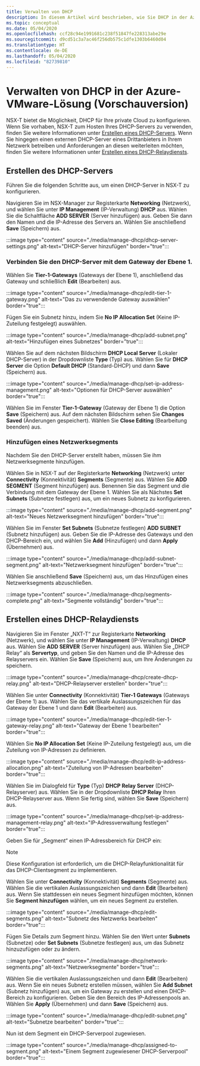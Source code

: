 ```yaml
---
title: Verwalten von DHCP
description: In diesem Artikel wird beschrieben, wie Sie DHCP in der Azure-VMware-Lösung verwalten.
ms.topic: conceptual
ms.date: 05/04/2020
ms.openlocfilehash: ccf28c94e1991681c238f51847fe228313abe29e
ms.sourcegitcommit: d9cd51c3a7ac46f256db575c1dfe1303b6460d04
ms.translationtype: HT
ms.contentlocale: de-DE
ms.lasthandoff: 05/04/2020
ms.locfileid: "82739810"
---
```

# <a name="how-to-manage-dhcp-in-azure-vmware-solution-avs-preview"></a>Verwalten von DHCP in der Azure-VMware-Lösung (Vorschauversion)

NSX-T bietet die Möglichkeit, DHCP für Ihre private Cloud zu konfigurieren. Wenn Sie vorhaben, NSX-T zum Hosten Ihres DHCP-Servers zu verwenden, finden Sie weitere Informationen unter [Erstellen eines DHCP-Servers](#create-dhcp-server). Wenn Sie hingegen einen externen DHCP-Server eines Drittanbieters in Ihrem Netzwerk betreiben und Anforderungen an diesen weiterleiten möchten, finden Sie weitere Informationen unter [Erstellen eines DHCP-Relaydiensts](#create-dhcp-relay-service).

## <a name="create-dhcp-server"></a>Erstellen des DHCP-Servers

Führen Sie die folgenden Schritte aus, um einen DHCP-Server in NSX-T zu konfigurieren.

Navigieren Sie im NSX-Manager zur Registerkarte **Networking** (Netzwerk), und wählen Sie unter **IP Management** (IP-Verwaltung) **DHCP** aus. Wählen Sie die Schaltfläche **ADD SERVER** (Server hinzufügen) aus. Geben Sie dann den Namen und die IP-Adresse des Servers an. Wählen Sie anschließend **Save** (Speichern) aus.

:::image type="content" source="./media/manage-dhcp/dhcp-server-settings.png" alt-text="DHCP-Server hinzufügen" border="true":::

### <a name="connect-dhcp-server-to-the-tier-1-gateway"></a>Verbinden Sie den DHCP-Server mit dem Gateway der Ebene 1.

Wählen Sie **Tier-1-Gateways** (Gateways der Ebene 1), anschließend das Gateway und schließlich **Edit** (Bearbeiten) aus.

:::image type="content" source="./media/manage-dhcp/edit-tier-1-gateway.png" alt-text="Das zu verwendende Gateway auswählen" border="true":::

Fügen Sie ein Subnetz hinzu, indem Sie **No IP Allocation Set** (Keine IP-Zuteilung festgelegt) auswählen.

:::image type="content" source="./media/manage-dhcp/add-subnet.png" alt-text="Hinzufügen eines Subnetzes" border="true":::

Wählen Sie auf dem nächsten Bildschirm **DHCP Local Server** (Lokaler DHCP-Server) in der Dropdownliste **Type** (Typ) aus. Wählen Sie für **DHCP Server** die Option **Default DHCP** (Standard-DHCP) und dann **Save** (Speichern) aus.

:::image type="content" source="./media/manage-dhcp/set-ip-address-management.png" alt-text="Optionen für DHCP-Server auswählen" border="true":::

Wählen Sie im Fenster **Tier-1-Gateway** (Gateway der Ebene 1) die Option **Save** (Speichern) aus. Auf dem nächsten Bildschirm sehen Sie **Changes Saved** (Änderungen gespeichert). Wählen Sie **Close Editing** (Bearbeitung beenden) aus.

### <a name="add-a-network-segment"></a>Hinzufügen eines Netzwerksegments

Nachdem Sie den DHCP-Server erstellt haben, müssen Sie ihm Netzwerksegmente hinzufügen.

Wählen Sie in NSX-T auf der Registerkarte **Networking** (Netzwerk) unter **Connectivity** (Konnektivität) **Segments** (Segmente) aus. Wählen Sie **ADD SEGMENT** (Segment hinzufügen) aus. Benennen Sie das Segment und die Verbindung mit dem Gateway der Ebene 1. Wählen Sie als Nächstes **Set Subnets** (Subnetze festlegen) aus, um ein neues Subnetz zu konfigurieren. 

:::image type="content" source="./media/manage-dhcp/add-segment.png" alt-text="Neues Netzwerksegment hinzufügen" border="true":::

Wählen Sie im Fenster **Set Subnets** (Subnetze festlegen) **ADD SUBNET** (Subnetz hinzufügen) aus. Geben Sie die IP-Adresse des Gateways und den DHCP-Bereich ein, und wählen Sie **Add** (Hinzufügen) und dann **Apply** (Übernehmen) aus.

:::image type="content" source="./media/manage-dhcp/add-subnet-segment.png" alt-text="Netzwerksegment hinzufügen" border="true":::

Wählen Sie anschließend **Save** (Speichern) aus, um das Hinzufügen eines Netzwerksegments abzuschließen.

:::image type="content" source="./media/manage-dhcp/segments-complete.png" alt-text="Segmente vollständig" border="true":::

## <a name="create-dhcp-relay-service"></a>Erstellen eines DHCP-Relaydiensts

Navigieren Sie im Fenster „NXT-T“ zur Registerkarte **Networking** (Netzwerk), und wählen Sie unter **IP Management** (IP-Verwaltung) **DHCP** aus. Wählen Sie **ADD SERVER** (Server hinzufügen) aus. Wählen Sie „DHCP Relay“ als **Servertyp**, und geben Sie den Namen und die IP-Adresse des Relayservers ein. Wählen Sie **Save** (Speichern) aus, um Ihre Änderungen zu speichern.

:::image type="content" source="./media/manage-dhcp/create-dhcp-relay.png" alt-text="DHCP-Relayserver erstellen" border="true":::

Wählen Sie unter **Connectivity** (Konnektivität) **Tier-1 Gateways** (Gateways der Ebene 1) aus. Wählen Sie das vertikale Auslassungszeichen für das Gateway der Ebene 1 und dann **Edit** (Bearbeiten) aus.

:::image type="content" source="./media/manage-dhcp/edit-tier-1-gateway-relay.png" alt-text="Gateway der Ebene 1 bearbeiten" border="true":::

Wählen Sie **No IP Allocation Set** (Keine IP-Zuteilung festgelegt) aus, um die Zuteilung von IP-Adressen zu definieren.

:::image type="content" source="./media/manage-dhcp/edit-ip-address-allocation.png" alt-text="Zuteilung von IP-Adressen bearbeiten" border="true":::

Wählen Sie im Dialogfeld für **Type** (Typ) **DHCP Relay Server** (DHCP-Relayserver) aus. Wählen Sie in der Dropdownliste **DHCP Relay** Ihren DHCP-Relayserver aus. Wenn Sie fertig sind, wählen Sie **Save**  (Speichern) aus.

:::image type="content" source="./media/manage-dhcp/set-ip-address-management-relay.png" alt-text="IP-Adressverwaltung festlegen" border="true":::

Geben Sie für „Segment“ einen IP-Adressbereich für DHCP ein:

> [!NOTE]
> Diese Konfiguration ist erforderlich, um die DHCP-Relayfunktionalität für das DHCP-Clientsegment zu implementieren. 

Wählen Sie unter **Connectivity** (Konnektivität) **Segments** (Segmente) aus. Wählen Sie die vertikalen Auslassungszeichen und dann **Edit** (Bearbeiten) aus. Wenn Sie stattdessen ein neues Segment hinzufügen möchten, können Sie **Segment hinzufügen** wählen, um ein neues Segment zu erstellen.

:::image type="content" source="./media/manage-dhcp/edit-segments.png" alt-text="Subnetz des Netzwerks bearbeiten" border="true":::

Fügen Sie Details zum Segment hinzu. Wählen Sie den Wert unter **Subnets** (Subnetze) oder **Set Subnets** (Subnetze festlegen) aus, um das Subnetz hinzuzufügen oder zu ändern.

:::image type="content" source="./media/manage-dhcp/network-segments.png" alt-text="Netzwerksegmente" border="true":::

Wählen Sie die vertikalen Auslassungszeichen und dann **Edit** (Bearbeiten) aus. Wenn Sie ein neues Subnetz erstellen müssen, wählen Sie **Add Subnet** (Subnetz hinzufügen) aus, um ein Gateway zu erstellen und einen DHCP-Bereich zu konfigurieren. Geben Sie den Bereich des IP-Adressenpools an. Wählen Sie **Apply** (Übernehmen) und dann **Save** (Speichern) aus.

:::image type="content" source="./media/manage-dhcp/edit-subnet.png" alt-text="Subnetze bearbeiten" border="true":::

Nun ist dem Segment ein DHCP-Serverpool zugewiesen.

:::image type="content" source="./media/manage-dhcp/assigned-to-segment.png" alt-text="Einem Segment zugewiesener DHCP-Serverpool" border="true":::
